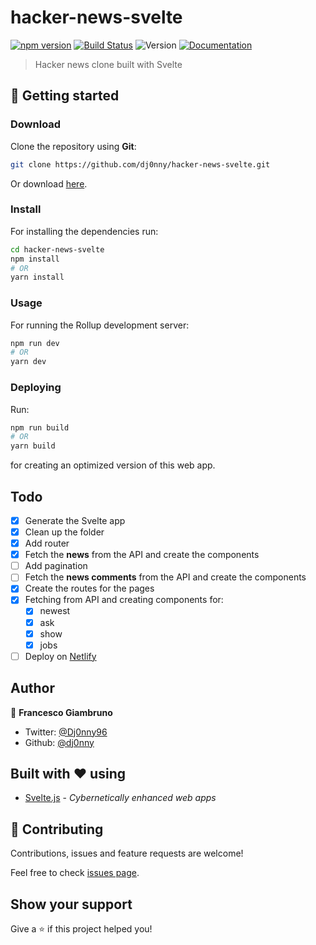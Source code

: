 # hacker-news-svelte

[![npm version](https://badge.fury.io/js/svelte.svg)](https://badge.fury.io/js/svelte)
[![Build Status](https://travis-ci.org/dj0nny/hacker-news-svelte.svg?branch=develop)](https://travis-ci.org/dj0nny/hacker-news-svelte)
![Version](https://img.shields.io/badge/version-1.0.0-blue.svg?cacheSeconds=2592000)
[![Documentation](https://img.shields.io/badge/documentation-yes-brightgreen.svg)](https://github.com/dj0nny/hacker-news-svelte#readme)

> Hacker news clone built with Svelte

## 🚀 Getting started

### Download

Clone the repository using **Git**:
```bash
git clone https://github.com/dj0nny/hacker-news-svelte.git
```
Or download [here](https://github.com/dj0nny/hacker-news-svelte/archive/develop.zip).

### Install

For installing the dependencies run:

```sh
cd hacker-news-svelte
npm install
# OR
yarn install
```

### Usage

For running the Rollup development server:

```sh
npm run dev
# OR
yarn dev
```

### Deploying

Run:

```bash
npm run build
# OR
yarn build
```
for creating an optimized version of this web app.

## Todo

- [x] Generate the Svelte app
- [x] Clean up the folder
- [x] Add router
- [x] Fetch the **news** from the API and create the components
- [ ] Add pagination
- [ ] Fetch the **news comments** from the API and create the components
- [x] Create the routes for the pages
- [x] Fetching from API and creating components for:
  - [x] newest
  - [x] ask
  - [x] show
  - [x] jobs
- [ ] Deploy on [Netlify](https://netlify.com)

## Author

👤 **Francesco Giambruno**

* Twitter: [@Dj0nny96](https://twitter.com/Dj0nny96)
* Github: [@dj0nny](https://github.com/dj0nny)

## Built with :heart: using
* [Svelte.js](https://svelte.dev) - _Cybernetically enhanced web apps_

## 🤝 Contributing

Contributions, issues and feature requests are welcome!

Feel free to check [issues page](https://github.com/dj0nny/hacker-news-svelte/issues).

## Show your support

Give a ⭐️ if this project helped you!